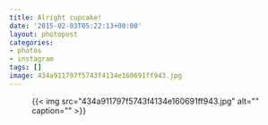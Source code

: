 ```yaml
---
title: Alright cupcake!
date: '2015-02-03T05:22:13+00:00'
layout: photopost
categories:
- photos
- instagram
tags: []
image: 434a911797f5743f4134e160691ff943.jpg
---
```


<figure class="photo photo--square">
  {{< img src="434a911797f5743f4134e160691ff943.jpg" alt="" caption="" >}}

</figure>




